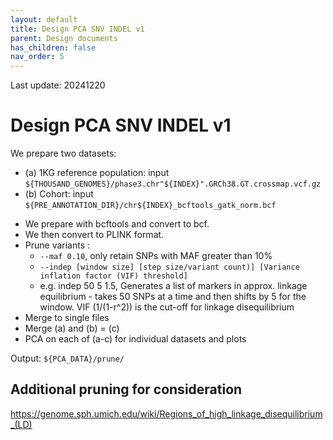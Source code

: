 ```yaml
---
layout: default
title: Design PCA SNV INDEL v1
parent: Design documents
has_children: false
nav_order: 5
---
```


Last update: 20241220

# Design PCA SNV INDEL v1

We prepare two datasets:

- (a) 1KG reference population: input `${THOUSAND_GENOMES}/phase3.chr"${INDEX}".GRCh38.GT.crossmap.vcf.gz`
- (b) Cohort: input  `${PRE_ANNOTATION_DIR}/chr${INDEX}_bcftools_gatk_norm.bcf`

* We prepare with bcftools and convert to bcf.
* We then convert to PLINK format.
* Prune variants :
    * `--maf 0.10`, only retain SNPs with MAF greater than 10%
    * `--indep [window size] [step size/variant count)] [Variance inflation factor (VIF) threshold]`
    * e.g. indep 50 5 1.5, Generates a list of markers in approx. linkage equilibrium - takes 50 SNPs at a time and then shifts by 5 for the window. VIF     (1/(1-r^2)) is the cut-off for linkage disequilibrium
* Merge to single files
* Merge (a) and (b) = (c)
* PCA on each of (a-c) for individual datasets and plots

Output: `${PCA_DATA}/prune/`

## Additional pruning for consideration

<https://genome.sph.umich.edu/wiki/Regions_of_high_linkage_disequilibrium_(LD)>

